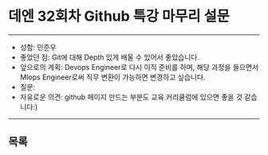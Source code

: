 # 데엔 32회차 Github 특강 마무리 설문
---
- 성함: 민준우
- 좋았던 점: Git에 대해 Depth 있게 배울 수 있어서 좋았습니다.
- 앞으로의 계획: Devops Engineer로 다시 이직 준비를 하며, 해당 과정을 들으면서 Mlops Engineer로써 직무 변환이 가능하면 변경하고 싶습니다.
- 질문: 
- 자유로운 의견: github 페이지 만드는 부분도 교육 커리큘럼에 있으면 좋을 것 같습니다:)
----
## 목록
